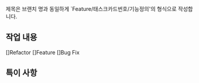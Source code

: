 제목은 브랜치 명과 동일하게 `Feature/태스크카드번호/기능정의'의 형식으로 작성합니다.

## 작업 내용
[]Refactor
[]Feature
[]Bug Fix

## 특이 사항 
